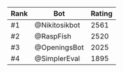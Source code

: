 Rank|Bot|Rating
---|---|---
#1|@Nikitosikbot|2561
#2|@RaspFish|2520
#3|@OpeningsBot|2025
#4|@SimplerEval|1895
